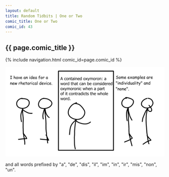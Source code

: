 ```yaml
---
layout: default
title: Random Tidbits | One or Two
comic_title: One or Two
comic_id: 43
---
```


## {{ page.comic_title }}

{% include navigation.html comic_id=page.comic_id %}

![](/assets/images/43.png)

and all words prefixed by "a", "de", "dis", "il", "im", "in", "ir", "mis", "non", "un".
